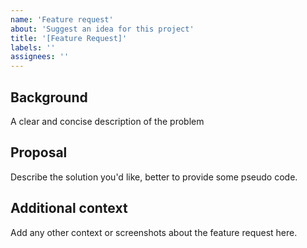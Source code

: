 ```yaml
---
name: 'Feature request'
about: 'Suggest an idea for this project'
title: '[Feature Request]'
labels: ''
assignees: ''
---
```


## Background

A clear and concise description of the problem

## Proposal

Describe the solution you'd like, better to provide some pseudo code.

## Additional context

Add any other context or screenshots about the feature request here.
